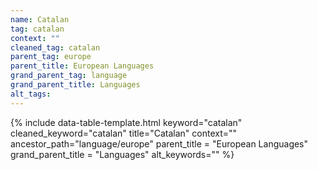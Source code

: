 ```yaml
---
name: Catalan
tag: catalan
context: ""
cleaned_tag: catalan
parent_tag: europe
parent_title: European Languages
grand_parent_tag: language
grand_parent_title: Languages
alt_tags: 
---
```


{% include data-table-template.html 
  keyword="catalan" 
  cleaned_keyword="catalan" 
  title="Catalan"
  context=""
  ancestor_path="language/europe" 
  parent_title = "European Languages"
  grand_parent_title = "Languages"
  alt_keywords=""
%}

